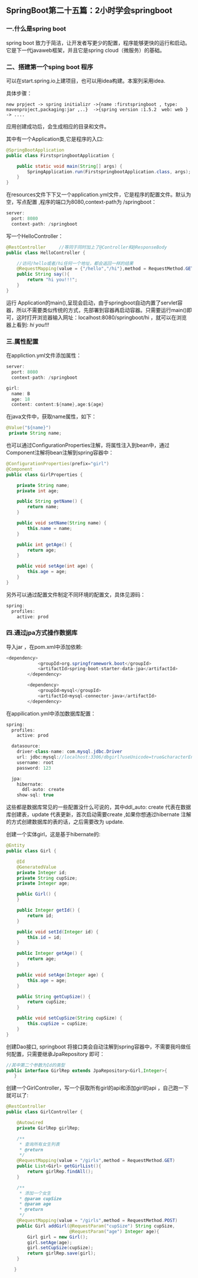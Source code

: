 ## SpringBoot第二十五篇：2小时学会springboot

### 一.什么是spring boot

spring boot 致力于简洁，让开发者写更少的配置，程序能够更快的运行和启动。它是下一代javaweb框架，并且它是spring cloud（微服务）的基础。

### 二、搭建第一个sping  boot 程序

可以在start.spring.io上建项目，也可以用idea构建。本案列采用idea.

具体步骤：

```
new prpject -> spring initializr ->{name :firstspringboot , type: mavenproject,packaging:jar ,..}  ->{spring version :1.5.2  web: web } -> ....
```

应用创建成功后，会生成相应的目录和文件。

其中有一个Application类,它是程序的入口:

```java
@SpringBootApplication
public class FirstspringbootApplication {

    public static void main(String[] args) {
        SpringApplication.run(FirstspringbootApplication.class, args);
    }
}
```

在resources文件下下又一个application.yml文件，它是程序的配置文件。默认为空，写点配置 ,程序的端口为8080,context-path为  /springboot：

```java
server:
  port: 8080
  context-path: /springboot
```

写一个HelloController：

```java
@RestController     //等同于同时加上了@Controller和@ResponseBody
public class HelloController {

    //访问/hello或者/hi任何一个地址，都会返回一样的结果
    @RequestMapping(value = {"/hello","/hi"},method = RequestMethod.GET)
    public String say(){
        return "hi you!!!";
    }
}
```

运行 Application的main(),呈现会启动，由于springboot自动内置了servlet容器，所以不需要类似传统的方式，先部署到容器再启动容器。只需要运行main()即可，这时打开浏览器输入网址：localhost:8080/springboot/hi  ，就可以在浏览器上看到: *hi you!!!*

### 三.属性配置

在appliction.yml文件添加属性：

```java
server:
  port: 8080
  context-path: /springboot

girl:
  name: B
  age: 18
  content: content:${name},age:${age}
```

在java文件中，获取name属性，如下：

```java
@Value("${name}")
 private String name;
```

也可以通过ConfigurationProperties注解，将属性注入到bean中，通过Component注解将bean注解到spring容器中：

```java
@ConfigurationProperties(prefix="girl")
@Component
public class GirlProperties {

    private String name;
    private int age;

    public String getName() {
        return name;
    }

    public void setName(String name) {
        this.name = name;
    }

    public int getAge() {
        return age;
    }

    public void setAge(int age) {
        this.age = age;
    }
}
```

另外可以通过配置文件制定不同环境的配置文，具体见源码：

```java
spring:
  profiles:
    active: prod
```

### 四.通过jpa方式操作数据库

导入jar ，在pom.xml中添加依赖:

```java
<dependency>
            <groupId>org.springframework.boot</groupId>
            <artifactId>spring-boot-starter-data-jpa</artifactId>
        </dependency>

        <dependency>
            <groupId>mysql</groupId>
            <artifactId>mysql-connector-java</artifactId>
        </dependency>
```

在appilication.yml中添加数据库配置：

```java
spring:
  profiles:
    active: prod

  datasource:
    driver-class-name: com.mysql.jdbc.Driver
    url: jdbc:mysql://localhost:3306/dbgirl?useUnicode=true&characterEncoding=utf8&characterSetResults=utf8
    username: root
    password: 123

  jpa:
    hibernate:
      ddl-auto: create
    show-sql: true
```

这些都是数据库常见的一些配置没什么可说的，其中ddl_auto: create 代表在数据库创建表，update 代表更新，首次启动需要create ,如果你想通过hibernate 注解的方式创建数据库的表的话，之后需要改为 update.

创建一个实体girl，这是基于hibernate的:

```java
@Entity
public class Girl {

    @Id
    @GeneratedValue
    private Integer id;
    private String cupSize;
    private Integer age;

    public Girl() {
    }

    public Integer getId() {
        return id;
    }

    public void setId(Integer id) {
        this.id = id;
    }

    public Integer getAge() {
        return age;
    }

    public void setAge(Integer age) {
        this.age = age;
    }

    public String getCupSize() {
        return cupSize;
    }

    public void setCupSize(String cupSize) {
        this.cupSize = cupSize;
    }
}
```

创建Dao接口, springboot 将接口类会自动注解到spring容器中，不需要我吗做任何配置，只需要继承JpaRepository 即可：

```java
//其中第二个参数为Id的类型
public interface GirlRep extends JpaRepository<Girl,Integer>{
   }
```

创建一个GirlController，写一个获取所有girl的api和添加girl的api ，自己跑一下就可以了:

```java
@RestController
public class GirlController {

    @Autowired
    private GirlRep girlRep;

    /**
     * 查询所有女生列表
     * @return
     */
    @RequestMapping(value = "/girls",method = RequestMethod.GET)
    public List<Girl> getGirlList(){
        return girlRep.findAll();
    }

    /**
     * 添加一个女生
     * @param cupSize
     * @param age
     * @return
     */
    @RequestMapping(value = "/girls",method = RequestMethod.POST)
    public Girl addGirl(@RequestParam("cupSize") String cupSize,
                        @RequestParam("age") Integer age){
        Girl girl = new Girl();
        girl.setAge(age);
        girl.setCupSize(cupSize);
        return girlRep.save(girl);
    }

   }
```
